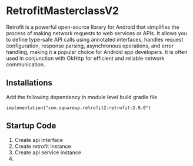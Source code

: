 # RetrofitMasterclassV2

Retrofit is a powerful open-source library for Android that simplifies the process of making network requests to web services or APIs. It allows you to define type-safe API calls using annotated interfaces, handles request configuration, response parsing, asynchronous operations, and error handling, making it a popular choice for Android app developers. It is often used in conjunction with OkHttp for efficient and reliable network communication.

## Installations
Add the following dependency in module level build gradle file
```
implementation("com.squareup.retrofit2:retrofit:2.9.0")
```

## Startup Code

1. Create api interface
2. Create retrofit instance
3. Create api service instance
4. 
<!--stackedit_data:
eyJoaXN0b3J5IjpbLTE5ODQ1MDkzOThdfQ==
-->